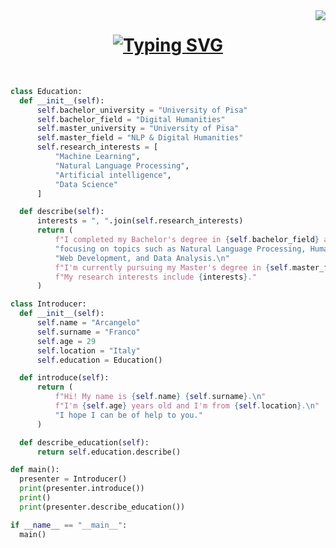 <img align="right" src="https://api.visitorbadge.io/api/visitors?path=https%3A%2F%2Fgithub.com%2Farcangelofranco&label=--%20visitors&labelColor=%23697689&countColor=%23555555&style=flat-square&labelStyle=lower"/>

<h1 align="center">
  <a href="https://git.io/typing-svg"><img src="https://readme-typing-svg.demolab.com?font=Consolas&pause=1000&color=6B8095&center=true&vCenter=true&multiline=true&repeat=false&random=false&width=435&height=100&lines=Greetings!+;My+name+is+Arcangelo+Franco." alt="Typing SVG" /></a>
</h1>
<br/>

  ```python
 class Education:
    def __init__(self):
        self.bachelor_university = "University of Pisa"
        self.bachelor_field = "Digital Humanities"
        self.master_university = "University of Pisa"
        self.master_field = "NLP & Digital Humanities"
        self.research_interests = [
            "Machine Learning",
            "Natural Language Processing",
            "Artificial intelligence",
            "Data Science"
        ]

    def describe(self):
        interests = ", ".join(self.research_interests)
        return (
            f"I completed my Bachelor's degree in {self.bachelor_field} at {self.bachelor_university},\n"
            "focusing on topics such as Natural Language Processing, Human Language Technologies,\n"
            "Web Development, and Data Analysis.\n"
            f"I'm currently pursuing my Master's degree in {self.master_field} at {self.master_university}.\n"
            f"My research interests include {interests}."
        )

class Introducer:
    def __init__(self):
        self.name = "Arcangelo"
        self.surname = "Franco"
        self.age = 29
        self.location = "Italy"
        self.education = Education()

    def introduce(self):
        return (
            f"Hi! My name is {self.name} {self.surname}.\n"
            f"I'm {self.age} years old and I'm from {self.location}.\n"
            "I hope I can be of help to you."
        )

    def describe_education(self):
        return self.education.describe()

def main():
    presenter = Introducer()
    print(presenter.introduce())
    print()
    print(presenter.describe_education())

if __name__ == "__main__":
    main()
  ```
    

<!--
**arcangelofranco/arcangelofranco** is a ✨ _special_ ✨ repository because its `README.md` (this file) appears on your GitHub profile.

Here are some ideas to get you started:

- 🔭 I’m currently working on ...
- 🌱 I’m currently learning ...
- 👯 I’m looking to collaborate on ...
- 🤔 I’m looking for help with ...
- 💬 Ask me about ...
- 📫 How to reach me: ...
- 😄 Pronouns: ...
- ⚡ Fun fact: ...
-->
